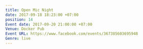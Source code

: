 ```yaml
---
title: Open Mic Night
date: 2017-09-18 18:23:00 +07:00
position: 14
Event date: 2017-09-20 21:00:00 +07:00
Venue: Docker Pub
Event URL: https://www.facebook.com/events/367385603695948
Genre: live
---
```



